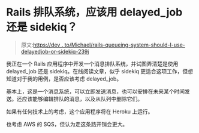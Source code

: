 # Rails 排队系统，应该用 delayed_job 还是 sidekiq？

> 原文:[https://dev . to/Michael/rails-queueing-system-should-I-use-delayedjob-or-sidekiq-239j](https://dev.to/michael/rails-queueing-system-should-i-use-delayedjob-or-sidekiq-239j)

我正在一个 Rails 应用程序中开发一个消息排队系统，并试图弄清楚是使用 delayed_job 还是 sidekiq。在线阅读文章，似乎 sidekiq 更适合这项工作，但想知道对于我的用例，是否应该考虑 delayed_job。

基本上，这是一个消息系统，可以立即发送消息，也可以安排在未来某个时间发送。还应该能够编辑排队的消息，以及从队列中删除它们。

如果有任何技术上的考虑，这个应用程序将在 Heroku 上运行。

也考虑 AWS 的 SQS，但认为走这条路开销会更大。